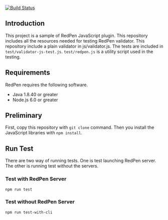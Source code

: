 [![Build Status](https://travis-ci.org/redpen-cc/redpen-js-plugin.svg?branch=master)](https://travis-ci.org/redpen-cc/redpen-js-plugin)

## Introduction

This project is a sample of RedPen JavaScript plugin. This repository includes all the resources needed for testing RedPen validator. This repository include a plain validator in js/validator.js. The tests are included in `test/validator-js-test.js`. `test/redpen.js` is a utility script used in the testing.

## Requirements

RedPen requires the following software.

- Java 1.8.40 or greater
- Node.js 6.0 or greater

## Preliminary

First, copy this repository with `git clone` command. Then you install the JavaScript libraries with `npm install`.

## Run Test

There are two way of running tests. One is test launching RedPen server. The other is running test without the servers.

### Test with RedPen Server

```
npm run test
```

### Test without RedPen Server

```
npm run test-with-cli
```
